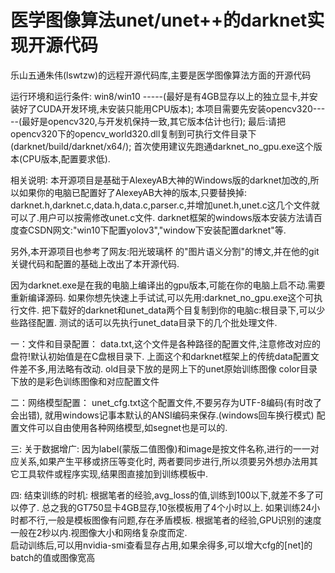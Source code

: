 ﻿# 医学图像算法unet/unet++的darknet实现开源代码
乐山五通朱伟(lswtzw)的远程开源代码库,主要是医学图像算法方面的开源代码


运行环境和运行条件:
win8/win10 -----(最好是有4GB显存以上的独立显卡,并安装好了CUDA开发环境,未安装只能用CPU版本);
本项目需要先安装opencv320-----(最好是opencv320,与开发机保持一致,其它版本估计也行);
最后:请把opencv320下的opencv_world320.dll复制到可执行文件目录下(darknet/build/darknet/x64/);
     首次使用建议先跑通darknet_no_gpu.exe这个版本(CPU版本,配置要求低).


相关说明:
本开源项目是基础于AlexeyAB大神的Windows版的darknet加改的,所以如果你的电脑已配置好了AlexeyAB大神的版本,只要替换掉:
darknet.h,darknet.c,data.h,data.c,parser.c,并增加unet.h,unet.c这几个文件就可以了.用户可以按需修改unet.c文件.
darknet框架的windows版本安装方法请百度查CSDN网文:"win10下配置yolov3","window下安装配置darknet"等.

另外,本开源项目也参考了网友:阳光玻璃杯 的"图片语义分割"的博文,并在他的git关键代码和配置的基础上改出了本开源代码.

因为darknet.exe是在我的电脑上编译出的gpu版本,可能在你的电脑上启不动.需要重新编译源码.
如果你想先快速上手试试,可以先用:darknet_no_gpu.exe这个可执行文件.
把下载好的darknet和unet_data两个目复制到你的电脑c:根目录下,可以少些路径配置.
测试的话可以先执行unet_data目录下的几个批处理文件.

一：文件和目录配置：
    data.txt,这个文件是各种路径的配置文件,注意修改对应的盘符!默认初始值是在C盘根目录下.
    上面这个和darknet框架上的传统data配置文件差不多,用法略有改动.
    old目录下放的是网上下的unet原始训练图像
    color目录下放的是彩色训练图像和对应配置文件

二：网络模型配置：
    unet_cfg.txt这个配置文件,不要另存为UTF-8编码(有时改了会出错),
    就用windows记事本默认的ANSI编码来保存.(windows回车换行模式)
    配置文件可以自由使用各种网络模型,如segnet也是可以的.

三: 关于数据增广:
    因为label(蒙版二值图像)和image是按文件名称,进行的一一对应关系,如果产生平移或挤压等变化时,
    两者要同步进行,所以须要另外想办法用其它工具软件或程序实现,结果图直接加到训练模板中.

四: 结束训练的时机:
    根据笔者的经验,avg_loss的值,训练到100以下,就差不多了可以停了.
    总之我的GT750显卡4GB显存,10张模板用了4个小时以上.
    如果训练24小时都不行,一般是模板图像有问题,存在矛盾模板.
    根据笔者的经验,GPU识别的速度一般在2秒以内.视图像大小和网络复杂度而定.    
    启动训练后,可以用nvidia-smi查看显存占用,如果余得多,可以增大cfg的[net]的batch的值或图像宽高







